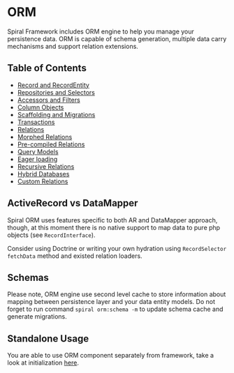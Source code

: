 # ORM
Spiral Framework includes ORM engine to help you manage your persistence data.
ORM is capable of schema generation, multiple data carry mechanisms and support relation extensions.

## Table of Contents
* [Record and RecordEntity](/orm/entities.md)
* [Repositories and Selectors](/orm/repositories.md)
* [Accessors and Filters](/orm/accessors.md)
* [Column Objects](/orm/columns.md)
* [Scaffolding and Migrations](/orm/scaffolding.md)
* [Transactions](/orm/transactions.md)
* [Relations](/orm/relations.md)
* [Morphed Relations](/orm/morphed-relations.md)
* [Pre-compiled Relations](/orm/late-binding.md)
* [Query Models](/orm/query.md)
* [Eager loading](/orm/loading.md)
* [Recursive Relations](/orm/recursive-relations.md)
* [Hybrid Databases](/orm/odm-bridge.md)
* [Custom Relations](/orm/custom-relations.md)

## ActiveRecord vs DataMapper
Spiral ORM uses features specific to both AR and DataMapper approach, though, at this moment there is no native support to map data to pure php objects (see `RecordInterface`). 

Consider using Doctrine or writing your own hydration using `RecordSelector` `fetchData` method and existed relation loaders. 

## Schemas
Please note, ORM engine use second level cache to store information about mapping between persistence layer and your data entity models. Do not forget to run command `spiral orm:schema -m` to update schema cache and generate migrations.

## Standalone Usage
You are able to use ORM component separately from framework, take a look at initialization [here](https://github.com/spiral/orm/tree/master/tests/ORM).